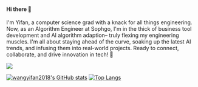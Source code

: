 #### Hi there 👋 
I'm Yifan, a computer science grad with a knack for all things engineering. Now, as an Algorithm Engineer at Sophgo, I'm in the thick of business tool development and AI algorithm adaption– truly flexing my engineering muscles. I'm all about staying ahead of the curve, soaking up the latest AI trends, and infusing them into real-world projects. Ready to connect, collaborate, and drive innovation in tech! 🚀

![](https://komarev.com/ghpvc/?username=wangyifan2018)

<!-- ![Visitor Count](https://profile-counter.glitch.me/wangyifan2018/count.svg) -->
<!--
**wangyifan2018/wangyifan2018** is a ✨ _special_ ✨ repository because its `README.md` (this file) appears on your GitHub profile.
-->
[![wangyifan2018's GitHub stats](https://github-readme-stats.vercel.app/api?username=wangyifan2018&show_icons=true&count_private=true&theme=vue)](https://github.com/anuraghazra/github-readme-stats)
[![Top Langs](https://github-readme-stats.vercel.app/api/top-langs/?username=wangyifan2018&layout=compact)](https://github.com/anuraghazra/github-readme-stats)

